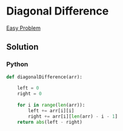 # Diagonal Difference

[Easy Problem](https://www.hackerrank.com/challenges/diagonal-difference/problem)

## Solution

### Python

```python
def diagonalDifference(arr):
    
    left = 0
    right = 0
    
    for i in range(len(arr)):
        left += arr[i][i]
        right += arr[i][len(arr) - i - 1]
    return abs(left - right)
```  
